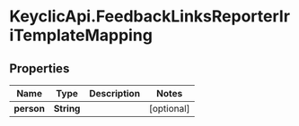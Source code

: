 # KeyclicApi.FeedbackLinksReporterIriTemplateMapping

## Properties
Name | Type | Description | Notes
------------ | ------------- | ------------- | -------------
**person** | **String** |  | [optional] 


